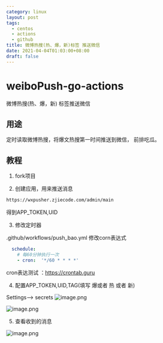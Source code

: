 ```yaml
---
category: linux
layout: post
tags:
  - centos
  - actions
  - github
title: 微博热搜(热、爆，新)标签 推送微信
date: 2021-04-04T01:03:00+08:00
draft: false
---
```


# weiboPush-go-actions
微博热搜(热、爆，新) 标签推送微信


## 用途

定时读取微博热搜，将爆文热搜第一时间推送到微信， 前排吃瓜。


## 教程

1. fork项目

2. 创建应用，用来推送消息

```html
https://wxpusher.zjiecode.com/admin/main
```
得到APP_TOKEN,UID

3. 修改定时器

.github/workflows/push_bao.yml 修改corn表达式

```yml
  schedule:
    # 每60分钟执行一次
    - cron:  '*/60 * * * *'
```
cron表达测试 ：https://crontab.guru

4. 配置APP_TOKEN,UID,TAG(填写 爆或者 热 或者 新)

Settings--> secrets
![image.png](https://i.loli.net/2021/04/03/TNM2a8OSGXp6Z1F.png)

![image.png](https://i.loli.net/2021/04/03/yEPU5kdWz8RMecY.png)

5. 查看收到的消息

![image.png](https://i.loli.net/2021/04/03/nMI4XVHjKOyq5d6.png)

